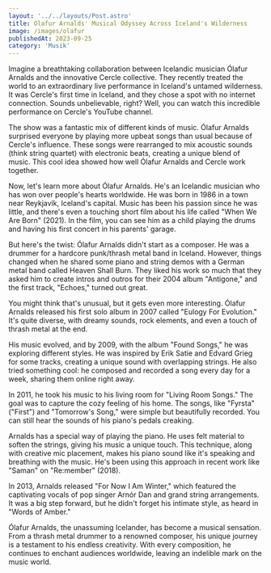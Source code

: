 ```yaml
---
layout: '../../layouts/Post.astro'
title: Olafur Arnalds' Musical Odyssey Across Iceland's Wilderness
image: /images/olafur
publishedAt: 2023-09-25
category: 'Musik'
---
```


Imagine a breathtaking collaboration between Icelandic musician Ólafur Arnalds and the innovative Cercle collective. They recently treated the world to an extraordinary live performance in Iceland's untamed wilderness. It was Cercle's first time in Iceland, and they chose a spot with no internet connection. Sounds unbelievable, right? Well, you can watch this incredible performance on Cercle's YouTube channel.

The show was a fantastic mix of different kinds of music. Ólafur Arnalds surprised everyone by playing more upbeat songs than usual because of Cercle's influence. These songs were rearranged to mix acoustic sounds (think string quartet) with electronic beats, creating a unique blend of music. This cool idea showed how well Ólafur Arnalds and Cercle work together.

Now, let's learn more about Ólafur Arnalds. He's an Icelandic musician who has won over people's hearts worldwide. He was born in 1986 in a town near Reykjavík, Iceland's capital. Music has been his passion since he was little, and there's even a touching short film about his life called "When We Are Born" (2021). In the film, you can see him as a child playing the drums and having his first concert in his parents' garage.

But here's the twist: Ólafur Arnalds didn't start as a composer. He was a drummer for a hardcore punk/thrash metal band in Iceland. However, things changed when he shared some piano and string demos with a German metal band called Heaven Shall Burn. They liked his work so much that they asked him to create intros and outros for their 2004 album "Antigone," and the first track, "Echoes," turned out great.

You might think that's unusual, but it gets even more interesting. Ólafur Arnalds released his first solo album in 2007 called "Eulogy For Evolution." It's quite diverse, with dreamy sounds, rock elements, and even a touch of thrash metal at the end.

His music evolved, and by 2009, with the album "Found Songs," he was exploring different styles. He was inspired by Erik Satie and Edvard Grieg for some tracks, creating a unique sound with overlapping strings. He also tried something cool: he composed and recorded a song every day for a week, sharing them online right away.

In 2011, he took his music to his living room for "Living Room Songs." The goal was to capture the cozy feeling of his home. The songs, like "Fyrsta" ("First") and "Tomorrow's Song," were simple but beautifully recorded. You can still hear the sounds of his piano's pedals creaking.

Arnalds has a special way of playing the piano. He uses felt material to soften the strings, giving his music a unique touch. This technique, along with creative mic placement, makes his piano sound like it's speaking and breathing with the music. He's been using this approach in recent work like "Saman" on "Re:member" (2018).

In 2013, Arnalds released "For Now I Am Winter," which featured the captivating vocals of pop singer Arnór Dan and grand string arrangements. It was a big step forward, but he didn't forget his intimate style, as heard in "Words of Amber."

Ólafur Arnalds, the unassuming Icelander, has become a musical sensation. From a thrash metal drummer to a renowned composer, his unique journey is a testament to his endless creativity. With every composition, he continues to enchant audiences worldwide, leaving an indelible mark on the music world.

